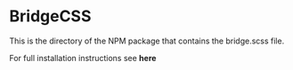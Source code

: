 # BridgeCSS

This is the directory of the NPM package that contains the bridge.scss file. 

For full installation instructions see **here**
